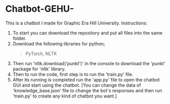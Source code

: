 # Chatbot-GEHU-
This is a chatbot I made for Graphic Era Hill University.
Instructions:
1. To start you can download the repository and put all files into the same folder.
2. Download the following libraries for python;
   >PyTorch,
   >NLTK
3. Then run 'nltk.download('punkt')' in the console to download the 'punkt' package for 'nltk' library.
4. Then to run the code, first step is to run the 'train.py' file.
5. After its running is completed run the 'app.py' file to open the chatbot GUI and start using the chatbot. 
[You can change the data of 'knowledge_base.json' file to change the bot's responses and then run 'train.py' to create any kind of chatbot you want.]
